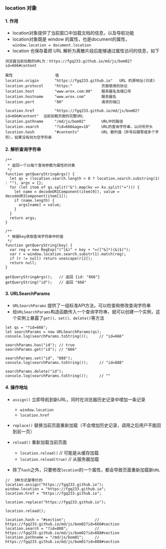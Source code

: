 ### location 对象
#### 1. 作用
* location对象提供了当前窗口中加载文档的信息，以及导航功能
* location对象既是 window 的属性，也是document的属性，`window.location = document.location`
* location 也保存着把 URL 解析为离散片段后能够通过属性访问的信息，如下

```
浏览器当前加载的URL为：https://fgq233.github.io/md/js/bom02?id=666#content

属性                   值                    
location.origin       "https://fgq233.github.io"   URL 的源地址(只读)
location.protocol     "https:"             页面使用的协议
location.host         "www.wrox.com:80"    服务器名及端口号
location.hostname     "www.wrox.com"       服务器名
location.port         "80"                 请求的端口

location.href         "https://fgq233.github.io/md/js/bom02?id=666#content"  当前加载页面的完整URL
location.pathname     "/md/js/bom02"       URL中的路径
location.search       "?id=666&age=18"     URL的查询字符串，以问号开头
location.hash         "#contents"          URL 散列值（井号后跟零或多个字符），如果没有则为空字符串
```

#### 2. 解析查询字符串
```
/**
 * 返回一个以每个查询参数为属性的对象
 */
function getQueryStringArgs() {
  let qs = (location.search.length > 0 ? location.search.substring(1) : ""), args = {};
  for (let item of qs.split("&").map(kv => kv.split("="))) {
    let name = decodeURIComponent(item[0]), value = decodeURIComponent(item[1]);
    if (name.length) {
      args[name] = value;
    }
  }
  return args;
}

/**
 * 根据key获取查询字符串中的值
 */
function getQueryString(key) {
  var reg = new RegExp("(^|&)" + key + "=([^&]*)(&|$)");
  var r = window.location.search.substr(1).match(reg);
  if (r != null) return unescape(r[2]);
  return null;
}

getQueryStringArgs();   // 返回 {id: "666"}
getQueryString("id");   // 返回 "666"
```


#### 3. URLSearchParams 
* `URLSearchParams` 提供了一组标准API方法，可以检查和修改查询字符串 
* 给`URLSearchParams`构造函数传入一个查询字符串，就可以创建一个实例，这个实例上暴露了`get()、set()、delete()`等方法

```
let qs = "?id=666";
let searchParams = new URLSearchParams(qs);
console.log(searchParams.toString());     // "id=666"

searchParams.has("id"); // true
searchParams.get("id"); // "666"

searchParams.set("id", "888");
console.log(searchParams.toString());     // "id=888"

searchParams.delete("id");
console.log(searchParams.toString());     // ""
```


#### 4. 操作地址
* `assign()`  立即导航到新URL，同时在浏览器历史记录中增加一条记录
  * `window.location`
  * `location.href`
  
* `replace()`  替换当前页面重新加载（不会增加历史记录，调用之后用户不能回到前一页）

* `reload()`  重新加载当前页面
  * `location.reload()`       // 可能是从缓存加载
  * `location.reload(true)`   // 从服务器加载
  
* 除了`hash`之外，只要修改`location`的一个属性，都会导致页面重新加载新`URL`

```
//  3种方式是等价的
location.assign("https://fgq233.github.io");
window.location = "https://fgq233.github.io";
location.href = "https://fgq233.github.io";

location.replace("https://fgq233.github.io");

location.reload();

location.hash = "#section";             // https://fgq233.github.io/md/js/bom02?id=666#section
location.search = "?id=888";            // https://fgq233.github.io/md/js/bom02?id=888#section
location.pathname = "/md/js/bom01";     // https://fgq233.github.io/md/js/bom01?id=888#section
```

